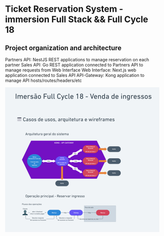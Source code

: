 # Ticket Reservation System - immersion Full Stack && Full Cycle 18

## Project organization and architecture
Partners API: NestJS REST applications to manage reservation on each partner
Sales API: Go REST application connected to Partners API to manage requests from Web Interface
Web Interface: Next.js web application connected to Sales API
API-Gateway: Kong application to manage API hosts/routes/headers/etc

![project architecture](project-architecture.jpg "Project Architecture")

